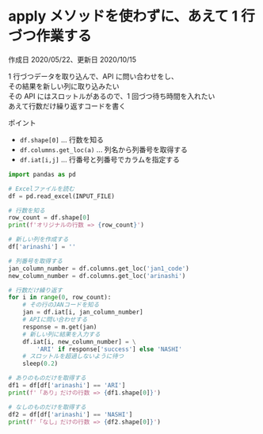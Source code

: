 # apply メソッドを使わずに、あえて 1 行づつ作業する

作成日 2020/05/22、更新日 2020/10/15

1 行づつデータを取り込んで、API に問い合わせをし、\
その結果を新しい列に取り込みたい\
その API にはスロットルがあるので、1 回づつ待ち時間を入れたい\
あえて行数だけ繰り返すコードを書く

ポイント

- `df.shape[0]` ... 行数を知る
- `df.columns.get_loc(a)` ... 列名から列番号を取得する
- `df.iat[i,j]` ... 行番号と列番号でカラムを指定する

```python
import pandas as pd

# Excelファイルを読む
df = pd.read_excel(INPUT_FILE)

# 行数を知る
row_count = df.shape[0]
print(f'オリジナルの行数 => {row_count}')

# 新しい列を作成する
df['arinashi'] = ''

# 列番号を取得する
jan_column_number = df.columns.get_loc('jan1_code')
new_column_number = df.columns.get_loc('arinashi')

# 行数だけ繰り返す
for i in range(0, row_count):
    # その行のJANコードを知る
    jan = df.iat[i, jan_column_number]
    # APIに問い合わせする
    response = m.get(jan)
    # 新しい列に結果を入力する
    df.iat[i, new_column_number] = \
        'ARI' if response['success'] else 'NASHI'
    # スロットルを超過しないように待つ
    sleep(0.2)

# ありのものだけを取得する
df1 = df[df['arinashi'] == 'ARI']
print(f'「あり」だけの行数 => {df1.shape[0]}')

# なしのものだけを取得する
df2 = df[df['arinashi'] == 'NASHI']
print(f'「なし」だけの行数 => {df2.shape[0]}')
```
